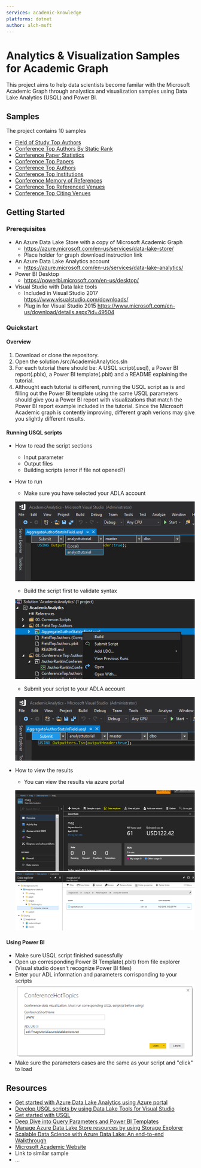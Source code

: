 ```yaml
---
services: academic-knowledge
platforms: dotnet
author: alch-msft
---
```


# Analytics & Visualization Samples for Academic Graph 

This project aims to help data scientists become familar with the Microsoft Academic Graph through analystics and visualization samples using Data Lake Analytics (USQL) and Power BI.  

## Samples

The project contains 10 samples 

* [Field of Study Top Authors](src/AcademicAnalytics/01.%20Field%20of%20Study%20Top%20Authors)
* [Conference Top Authors By Static Rank](src/AcademicAnalytics/02.%20Conference%20Top%20Authors%20By%20Static%20Rank)
* [Conference Paper Statistics](src/AcademicAnalytics/03.%20Conference%20Papers%20Basic%20Statistics)
* [Conference Top Papers](src/AcademicAnalytics/04.%20Conference%20Top%20Papers)
* [Conference Top Authors](src/AcademicAnalytics/05.%20Conference%20Top%20Authors)
* [Conference Top Institutions](src/AcademicAnalytics/06.%20Conference%20Top%20Institutions)
* [Conference Memory of References](src/AcademicAnalytics/07.%20Conference%20Memory%20of%20References)
* [Conference Top Referenced Venues](src/AcademicAnalytics/09.%20Conference%20Top%20Referenced%20Venues)
* [Conference Top Citing Venues](src/AcademicAnalytics/09.%20Conference%20Top%20Citing%20Venues)




## Getting Started

### Prerequisites

- An Azure Data Lake Store with a copy of Microsoft Academic Graph
    - https://azure.microsoft.com/en-us/services/data-lake-store/
    - Place holder for graph download instruction link
- An Azure Data Lake Analytics account
    - https://azure.microsoft.com/en-us/services/data-lake-analytics/
- Power BI Desktop
    - https://powerbi.microsoft.com/en-us/desktop/
- Visual Studio with Data lake tools 
    - Included in Visual Studio 2017 https://www.visualstudio.com/downloads/
    - Plug in for Visual Studio 2015 https://www.microsoft.com/en-us/download/details.aspx?id=49504



### Quickstart

#### Overview
1. Download or clone the repository.
2. Open the solution /src/AcademicAnalytics.sln
3. For each tutorial there should be: A USQL script(.usql), a Power BI report(.pbix), a Power BI template(.pbit) and a README explaining the tutorial. 
4. Althought each tutorial is different, running the USQL script as is and filling out the Power BI template using the same USQL parameters should give you a Power BI report with visualizations that match the Power BI report example included in the tutorial. Since the Microsoft Academic graph is contently improving, different graph verions may give you slightly different results.

#### Running USQL scripts 
- How to read the script sections
    - Input parameter
    - Output files
    - Building scripts (error if file not opened?)

- How to run
    - Make sure you have selected your ADLA account


    ![](images/VSSelectADLAAccount.png "Select your ADLA Account in Visual Studio")

    - Build the script first to validate syntax


    ![](images/VSBuildScript.png "Build USQL script in Visual Studio")

    - Submit your script to your ADLA account


    ![](images/VSSubmitScript.png "Submit USCQL script in Visual Studio")

- How to view the results
    - You can view the results via azure portal

    
    ![](images/ADLADataExplorer.png "Azure Data lake Analyatics Data explorer")
    ![](images/ADLADataExplorer2.png "Azure Data lake Analyatics Data explorer2")


#### Using Power BI 
- Make sure USQL script finished sucessfully
- Open up corresponding Power BI Template(.pbit) from file explorer (Visual studio doesn't recognize Power BI files) 
- Enter your ADL information and parameters corrisponding to your scripts
![](/images/PBITemplateInitParam.png "Sample template load")
- Make sure the parameters cases are the same as your script and "click" to load

## Resources

- [Get started with Azure Data Lake Analytics using Azure portal](https://docs.microsoft.com/en-us/azure/data-lake-analytics/data-lake-analytics-get-started-portal)
- [Develop USQL scripts by using Data Lake Tools for Visual Studio](https://docs.microsoft.com/en-us/azure/data-lake-analytics/data-lake-analytics-data-lake-tools-get-started)
- [Get started with USQL](https://docs.microsoft.com/en-us/azure/data-lake-analytics/data-lake-analytics-u-sql-get-started)
- [Deep Dive into Query Parameters and Power BI Templates](https://powerbi.microsoft.com/en-us/blog/deep-dive-into-query-parameters-and-power-bi-templates/)
- [Manage Azure Data Lake Store resources by using Storage Explorer](https://docs.microsoft.com/en-us/azure/data-lake-store/data-lake-store-in-storage-explorer)
- [Scalable Data Science with Azure Data Lake: An end-to-end Walkthrough](https://docs.microsoft.com/en-us/azure/machine-learning/team-data-science-process/data-lake-walkthrough)
- [Microsoft Academic Website](https://academic.microsoft.com/) 
- Link to similar sample
- ...